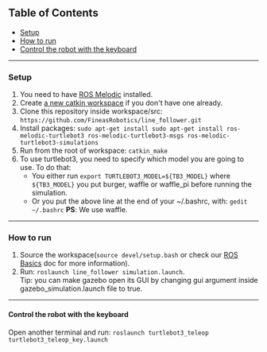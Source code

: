 ## Table of Contents

- [Setup](#setup)
- [How to run](#how-to-run)
- [Control the robot with the keyboard](#control-the-robot-with-the-keyboard)

---

### Setup

1. You need to have [ROS Melodic](http://wiki.ros.org/melodic/Installation/Ubuntu) installed.
2. Create [a new catkin workspace](http://wiki.ros.org/catkin/Tutorials/create_a_workspace) if you don't have one already.
3. Clone this repository inside workspace/src: `https://github.com/FineasRobotics/line_follower.git`
4. Install packages: `sudo apt-get install sudo apt-get install ros-melodic-turtlebot3 ros-melodic-turtlebot3-msgs ros-melodic-turtlebot3-simulations`
5. Run from the root of workspace: `catkin_make`
6. To use turtlebot3, you need to specify which model you are going to use. To do that:
    - You either run `export TURTLEBOT3_MODEL=${TB3_MODEL}` where `${TB3_MODEL}` you put burger, waffle or waffle_pi before running the simulation.
    - Or you put the above line at the end of your ~/.bashrc, with: `gedit ~/.bashrc`
**PS**: We use waffle.

---

### How to run

1. Source the workspace(`source devel/setup.bash` or check our [ROS Basics](https://docs.google.com/document/d/1HTMq7Cwe4MZPlNUSJqRnfYy1TClEv3lscJfn8Ei_yrE/edit?usp=sharing) doc for more information).
2. Run: `roslaunch line_follower simulation.launch`.   
Tip: you can make gazebo open its GUI by changing gui argument inside gazebo_simulation.launch file to true.

---

#### Control the robot with the keyboard

Open another terminal and run: `roslaunch turtlebot3_teleop turtlebot3_teleop_key.launch` 
